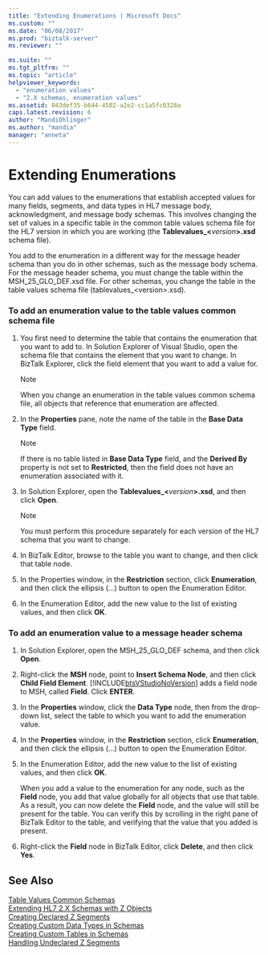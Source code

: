 ```yaml
---
title: "Extending Enumerations | Microsoft Docs"
ms.custom: ""
ms.date: "06/08/2017"
ms.prod: "biztalk-server"
ms.reviewer: ""

ms.suite: ""
ms.tgt_pltfrm: ""
ms.topic: "article"
helpviewer_keywords: 
  - "enumeration values"
  - "2.X schemas, enumeration values"
ms.assetid: 043def35-b644-4502-a2e2-cc1a5fc0328a
caps.latest.revision: 6
author: "MandiOhlinger"
ms.author: "mandia"
manager: "anneta"
---
```

# Extending Enumerations
You can add values to the enumerations that establish accepted values for many fields, segments, and data types in HL7 message body, acknowledgment, and message body schemas. This involves changing the set of values in a specific table in the common table values schema file for the HL7 version in which you are working (the **Tablevalues_\<**<em>version</em>**\>.xsd** schema file).  
  
 You add to the enumeration in a different way for the message header schema than you do in other schemas, such as the message body schema. For the message header schema, you must change the table within the MSH_25_GLO_DEF.xsd file. For other schemas, you change the table in the table values schema file (tablevalues_\<version\>.xsd).  
  
### To add an enumeration value to the table values common schema file  
  
1. You first need to determine the table that contains the enumeration that you want to add to. In Solution Explorer of Visual Studio, open the schema file that contains the element that you want to change. In BizTalk Explorer, click the field element that you want to add a value for.  
  
   > [!NOTE]
   >  When you change an enumeration in the table values common schema file, all objects that reference that enumeration are affected.  
  
2. In the **Properties** pane, note the name of the table in the **Base Data Type** field.  
  
   > [!NOTE]
   >  If there is no table listed in **Base Data Type** field, and the **Derived By** property is not set to **Restricted**, then the field does not have an enumeration associated with it.  
  
3. In Solution Explorer, open the **Tablevalues_\<**<em>version</em>**\>.xsd**, and then click **Open**.  
  
   > [!NOTE]
   >  You must perform this procedure separately for each version of the HL7 schema that you want to change.  
  
4. In BizTalk Editor, browse to the table you want to change, and then click that table node.  
  
5. In the Properties window, in the **Restriction** section, click **Enumeration**, and then click the ellipsis (…) button to open the Enumeration Editor.  
  
6. In the Enumeration Editor, add the new value to the list of existing values, and then click **OK**.  
  
### To add an enumeration value to a message header schema  
  
1. In Solution Explorer, open the MSH_25_GLO_DEF schema, and then click **Open**.  
  
2. Right-click the **MSH** node, point to **Insert Schema Node**, and then click **Child Field Element**. [!INCLUDE[btsVStudioNoVersion](../../includes/btsvstudionoversion-md.md)] adds a field node to MSH, called **Field**. Click **ENTER**.  
  
3. In the **Properties** window, click the **Data Type** node, then from the drop-down list, select the table to which you want to add the enumeration value.  
  
4. In the **Properties** window, in the **Restriction** section, click **Enumeration**, and then click the ellipsis (…) button to open the Enumeration Editor.  
  
5. In the Enumeration Editor, add the new value to the list of existing values, and then click **OK**.  
  
    When you add a value to the enumeration for any node, such as the **Field** node, you add that value globally for all objects that use that table. As a result, you can now delete the **Field** node, and the value will still be present for the table. You can verify this by scrolling in the right pane of BizTalk Editor to the table, and verifying that the value that you added is present.  
  
6. Right-click the **Field** node in BizTalk Editor, click **Delete**, and then click **Yes**.  
  
## See Also  
 [Table Values Common Schemas](../../adapters-and-accelerators/accelerator-hl7/table-values-common-schemas.md)   
 [Extending HL7 2.X Schemas with Z Objects](../../adapters-and-accelerators/accelerator-hl7/extending-hl7-2-x-schemas-with-z-objects.md)   
 [Creating Declared Z Segments](../../adapters-and-accelerators/accelerator-hl7/creating-declared-z-segments.md)   
 [Creating Custom Data Types in Schemas](../../adapters-and-accelerators/accelerator-hl7/creating-custom-data-types-in-schemas.md)   
 [Creating Custom Tables in Schemas](../../adapters-and-accelerators/accelerator-hl7/creating-custom-tables-in-schemas.md)   
 [Handling Undeclared Z Segments](../../adapters-and-accelerators/accelerator-hl7/handling-undeclared-z-segments.md)